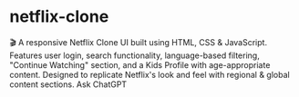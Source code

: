 # netflix-clone
🎬 A responsive Netflix Clone UI built using HTML, CSS &amp; JavaScript. Features user login, search functionality, language-based filtering, "Continue Watching" section, and a Kids Profile with age-appropriate content. Designed to replicate Netflix's look and feel with regional &amp; global content sections.         Ask ChatGPT
